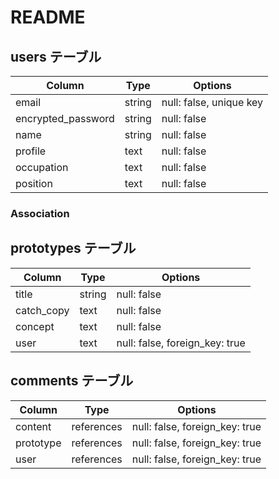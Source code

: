 # README

## users テーブル

| Column             | Type   | Options                |
| ------------------ | ------ | -----------------------|
| email              | string | null: false, unique key|
| encrypted_password | string | null: false            |
| name               | string | null: false            |
| profile            | text   | null: false            |
| occupation         | text   | null: false            |
| position           | text   | null: false            |

### Association


## prototypes テーブル

| Column     | Type   | Options                       |
| ---------- | ------ | ------------------------------|
| title      | string | null: false                   |
| catch_copy | text   | null: false                   |
| concept    | text   | null: false                   |
| user       | text   | null: false, foreign_key: true|

## comments テーブル

| Column    | Type       | Options                        |
| --------- | ---------- | ------------------------------ |
| content   | references | null: false, foreign_key: true |
| prototype | references | null: false, foreign_key: true |
| user      | references | null: false, foreign_key: true |